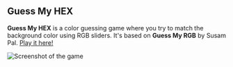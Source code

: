 ## Guess My HEX

**Guess My HEX** is a color guessing game where you try to match the background color using RGB sliders. It's based on **Guess My RGB** by Susam Pal.
[Play it here!](https://ivanr3d.com/games/guess-my-hex.html)

![Screenshot of the game](https://ivanr3d.com/assets/img/screenshots/screenshot_guess-my-hex.png)